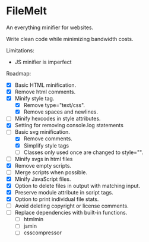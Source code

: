 # FileMelt
An everything minifier for websites.

Write clean code while minimizing bandwidth costs.

Limitations:
- JS minifier is imperfect

Roadmap:
- [x] Basic HTML minification.
- [x] Remove html comments.
- [x] Minify style tag.
    - [x] Remove type="text/css".
    - [x] Remove spaces and newlines.
- [ ] Minify hexcodes in style attributes.
- [x] Setting for removing console.log statements
- [ ] Basic svg minification.
    - [x] Remove comments.
    - [x] Simplify style tags
    - [ ] Classes only used once are changed to style="".
- [ ] Minify svgs in html files
- [x] Remove empty scripts.
- [ ] Merge scripts when possible.
- [x] Minify JavaScript files.
- [x] Option to delete files in output with matching input.
- [x] Preserve module attribute in script tags.
- [x] Option to print individual file stats.
- [ ] Avoid deleting copyright or license comments.
- [ ] Replace dependencies with built-in functions.
    - [ ] htmlmin
    - [ ] jsmin
    - [ ] csscompressor